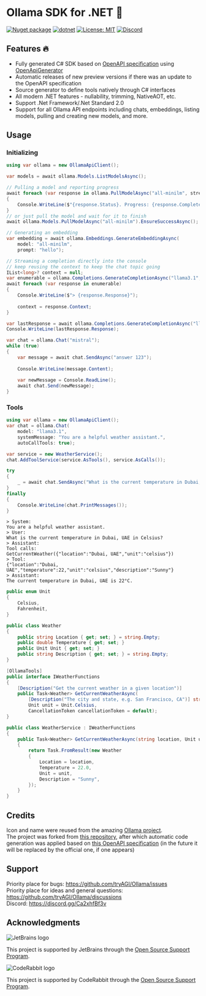 # Ollama SDK for .NET 🦙

[![Nuget package](https://img.shields.io/nuget/vpre/Ollama)](https://www.nuget.org/packages/Ollama/)
[![dotnet](https://github.com/tryAGI/Ollama/actions/workflows/dotnet.yml/badge.svg?branch=main)](https://github.com/tryAGI/Ollama/actions/workflows/dotnet.yml)
[![License: MIT](https://img.shields.io/github/license/tryAGI/Ollama)](https://github.com/tryAGI/Ollama/blob/main/LICENSE.txt)
[![Discord](https://img.shields.io/discord/1115206893015662663?label=Discord&logo=discord&logoColor=white&color=d82679)](https://discord.gg/Ca2xhfBf3v)

## Features 🔥
- Fully generated C# SDK based on [OpenAPI specification](https://github.com/davidmigloz/langchain_dart/blob/main/packages/ollama_dart/oas/ollama-curated.yaml) using [OpenApiGenerator](https://github.com/HavenDV/OpenApiGenerator)
- Automatic releases of new preview versions if there was an update to the OpenAPI specification
- Source generator to define tools natively through C# interfaces
- All modern .NET features - nullability, trimming, NativeAOT, etc.
- Support .Net Framework/.Net Standard 2.0
- Support for all Ollama API endpoints including chats, embeddings, listing models, pulling and creating new models, and more.

## Usage

### Initializing

```csharp
using var ollama = new OllamaApiClient();

var models = await ollama.Models.ListModelsAsync();

// Pulling a model and reporting progress
await foreach (var response in ollama.PullModelAsync("all-minilm", stream: true))
{
    Console.WriteLine($"{response.Status}. Progress: {response.Completed}/{response.Total}");
}
// or just pull the model and wait for it to finish
await ollama.Models.PullModelAsync("all-minilm").EnsureSuccessAsync();

// Generating an embedding
var embedding = await ollama.Embeddings.GenerateEmbeddingAsync(
    model: "all-minilm",
    prompt: "hello");

// Streaming a completion directly into the console
// keep reusing the context to keep the chat topic going
IList<long>? context = null;
var enumerable = ollama.Completions.GenerateCompletionAsync("llama3.1", "answer 5 random words");
await foreach (var response in enumerable)
{
    Console.WriteLine($"> {response.Response}");
    
    context = response.Context;
}

var lastResponse = await ollama.Completions.GenerateCompletionAsync("llama3.1", "answer 123", stream: false, context: context).WaitAsync();
Console.WriteLine(lastResponse.Response);

var chat = ollama.Chat("mistral");
while (true)
{
    var message = await chat.SendAsync("answer 123");
    
    Console.WriteLine(message.Content);
    
    var newMessage = Console.ReadLine();
    await chat.Send(newMessage);
}
```

### Tools
```csharp
using var ollama = new OllamaApiClient();
var chat = ollama.Chat(
    model: "llama3.1",
    systemMessage: "You are a helpful weather assistant.",
    autoCallTools: true);

var service = new WeatherService();
chat.AddToolService(service.AsTools(), service.AsCalls());

try
{
    _ = await chat.SendAsync("What is the current temperature in Dubai, UAE in Celsius?");
}
finally
{
    Console.WriteLine(chat.PrintMessages());
}
```
```
> System:
You are a helpful weather assistant.
> User:
What is the current temperature in Dubai, UAE in Celsius?
> Assistant:
Tool calls:
GetCurrentWeather({"location":"Dubai, UAE","unit":"celsius"})
> Tool:
{"location":"Dubai, UAE","temperature":22,"unit":"celsius","description":"Sunny"}
> Assistant:
The current temperature in Dubai, UAE is 22°C.
```
```csharp
public enum Unit
{
    Celsius,
    Fahrenheit,
}

public class Weather
{
    public string Location { get; set; } = string.Empty;
    public double Temperature { get; set; }
    public Unit Unit { get; set; }
    public string Description { get; set; } = string.Empty;
}

[OllamaTools]
public interface IWeatherFunctions
{
    [Description("Get the current weather in a given location")]
    public Task<Weather> GetCurrentWeatherAsync(
        [Description("The city and state, e.g. San Francisco, CA")] string location,
        Unit unit = Unit.Celsius,
        CancellationToken cancellationToken = default);
}

public class WeatherService : IWeatherFunctions
{
    public Task<Weather> GetCurrentWeatherAsync(string location, Unit unit = Unit.Celsius, CancellationToken cancellationToken = default)
    {
        return Task.FromResult(new Weather
        {
            Location = location,
            Temperature = 22.0,
            Unit = unit,
            Description = "Sunny",
        });
    }
}
```

## Credits

Icon and name were reused from the amazing [Ollama project](https://github.com/jmorganca/ollama).  
The project was forked from [this repository](https://github.com/awaescher/OllamaSharp), 
after which automatic code generation was applied based on [this OpenAPI specification](https://github.com/davidmigloz/langchain_dart/blob/main/packages/ollama_dart/oas/ollama-curated.yaml) 
(in the future it will be replaced by the official one, if one appears)

## Support

Priority place for bugs: https://github.com/tryAGI/Ollama/issues  
Priority place for ideas and general questions: https://github.com/tryAGI/Ollama/discussions  
Discord: https://discord.gg/Ca2xhfBf3v  

## Acknowledgments

![JetBrains logo](https://resources.jetbrains.com/storage/products/company/brand/logos/jetbrains.png)

This project is supported by JetBrains through the [Open Source Support Program](https://jb.gg/OpenSourceSupport).

![CodeRabbit logo](https://opengraph.githubassets.com/1c51002d7d0bbe0c4fd72ff8f2e58192702f73a7037102f77e4dbb98ac00ea8f/marketplace/coderabbitai)

This project is supported by CodeRabbit through the [Open Source Support Program](https://github.com/marketplace/coderabbitai).
